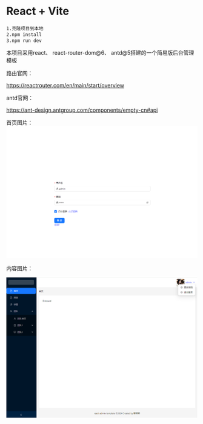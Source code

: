 # React + Vite

```
1.克隆项目到本地
2.npm install 
3.npm run dev
```

本项目采用react、 react-router-dom@6、 antd@5搭建的一个简易版后台管理模板

路由官网：

https://reactrouter.com/en/main/start/overview

antd官网：

https://ant-design.antgroup.com/components/empty-cn#api

首页图片：
![image-20240808142640589](https://github.com/balaGirl/react-template/blob/master/public/login.png)


内容图片：

![image-20240808142640589](https://github.com/balaGirl/react-template/blob/master/public/home.png)